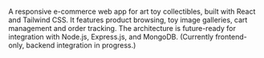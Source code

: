 A responsive e-commerce web app for art toy collectibles, built with React and Tailwind CSS. It features product browsing, toy image galleries, cart management and order tracking.
The architecture is future-ready for integration with Node.js, Express.js, and MongoDB. (Currently frontend-only, backend integration in progress.)
